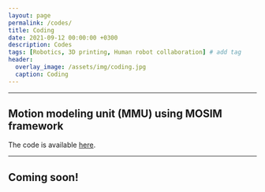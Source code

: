 ```yaml
---
layout: page
permalink: /codes/
title: Coding
date: 2021-09-12 00:00:00 +0300
description: Codes
tags: [Robotics, 3D printing, Human robot collaboration] # add tag
header:
  overlay_image: /assets/img/coding.jpg
  caption: Coding  
---
```

---
## Motion modeling unit (MMU) using MOSIM framework


The code is available [here](https://github.com/Daimler/MOSIM_Core).

---

## Coming soon!

